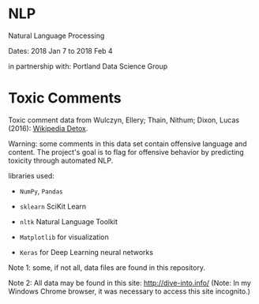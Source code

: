 # NLP
Natural Language Processing

Dates: 2018 Jan 7 to 2018 Feb 4

in partnership with: Portland Data Science Group

# Toxic Comments

Toxic comment data from Wulczyn, Ellery; Thain, Nithum; Dixon, Lucas (2016): [Wikipedia Detox](https://meta.wikimedia.org/wiki/Research:Detox/Data_Release).

Warning: some comments in this data set contain offensive language and content. The project's goal is to flag for offensive behavior by predicting toxicity through automated NLP.

libraries used: 

* `NumPy`, `Pandas`

* `sklearn` SciKit Learn

* `nltk` Natural Language Toolkit

* `Matplotlib` for visualization

* `Keras` for Deep Learning neural networks

Note 1: some, if not all, data files are found in this repository.

Note 2: All data may be found in this site: http://dive-into.info/  (Note: In my Windows Chrome browser, it was necessary to access this site incognito.)
